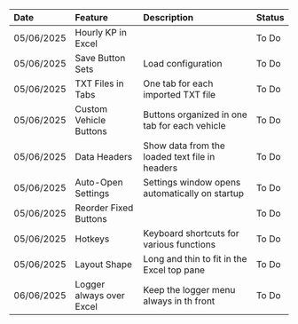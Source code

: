 | Date       | Feature                       | Description                                    | Status      |
| :--------- | :---------------------------- | :--------------------------------------------- | :---------- |
| 05/06/2025 | Hourly KP in Excel            |                                                | To Do       |
| 05/06/2025 | Save Button Sets              | Load configuration                             | To Do       |
| 05/06/2025 | TXT Files in Tabs             | One tab for each imported TXT file             | To Do       |
| 05/06/2025 | Custom Vehicle Buttons        | Buttons organized in one tab for each vehicle  | To Do       |
| 05/06/2025 | Data Headers                  | Show data from the loaded text file in headers | To Do       |
| 05/06/2025 | Auto-Open Settings            | Settings window opens automatically on startup | To Do       |
| 05/06/2025 | Reorder Fixed Buttons         |                                                | To Do       |
| 05/06/2025 | Hotkeys                       | Keyboard shortcuts for various functions       | To Do       |
| 05/06/2025 | Layout Shape                  | Long and thin to fit in the Excel top pane     | To Do       |
| 06/06/2025 | Logger always over Excel      | Keep the logger menu always in th front        | To Do       |